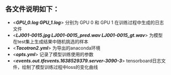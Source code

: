 各文件说明如下：
--------------
* <***GPU_0.log GPU_1.log***>  分别为 GPU 0 和 GPU 1 在训练过程中生成的日志文件  
* <***LJ001-0015.jpg  LJ001-0015_pred.wav LJ001-0015_gt.wav***>  为模型在test集上生成结果中随机挑选的样本  
* <***Tacotron2.yml***>  为导出的anaconda环境  
* <***opts.yml***>  记录了模型训练使用的参数  
* <***events.out.tfevents.1638529379.server-3090-3***>  tensorboard日志文件，绘制了模型训练过程中loss的变化曲线

